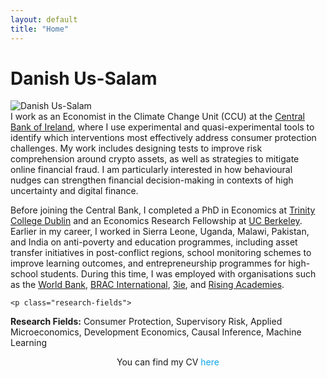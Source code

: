 ```yaml
---
layout: default
title: "Home"
---
```


<h1 class="page-name">Danish Us-Salam</h1>

<div class="about-hero">
  <div class="profile-pic">
    <img src="{{ '/assets/profile4.jpg' | relative_url }}" alt="Danish Us-Salam">
  </div>
  <div class="bio">
I work as an Economist in the Climate Change Unit (CCU) at the <a href="https://www.centralbank.ie/" target="_blank" rel="noopener noreferrer">Central Bank of Ireland</a>, where I use experimental and quasi-experimental tools to identify which interventions most effectively address consumer protection challenges. My work includes designing tests to improve risk comprehension around crypto assets, as well as strategies to mitigate online financial fraud. I am particularly interested in how behavioural nudges can strengthen financial decision-making in contexts of high uncertainty and digital finance.

<p>  
</p>   
Before joining the Central Bank, I completed a PhD in Economics at <a href="https://www.tcd.ie/" target="_blank" rel="noopener noreferrer">Trinity College Dublin</a>  and an Economics Research Fellowship at <a href="https://www.berkeley.edu/" target="_blank" rel="noopener noreferrer">UC Berkeley</a>. Earlier in my career, I worked in Sierra Leone, Uganda, Malawi, Pakistan, and India on anti-poverty and education programmes, including asset transfer initiatives in post-conflict regions, school monitoring schemes to improve learning outcomes, and entrepreneurship programmes for high-school students. During this time, I was employed with organisations such as the 
<a href="https://www.worldbank.org" target="_blank" rel="noopener noreferrer">World Bank</a>, 
<a href="https://www.bracinternational.nl" target="_blank" rel="noopener noreferrer">BRAC International</a>, 
<a href="https://www.3ieimpact.org" target="_blank" rel="noopener noreferrer">3ie</a>, and 
<a href="https://www.risingacademies.com" target="_blank" rel="noopener noreferrer">Rising Academies</a>.

  
    <p class="research-fields">
  <strong>Research Fields:</strong> Consumer Protection, Supervisory Risk, Applied Microeconomics, Development Economics, Causal Inference, Machine Learning
</p>

<p class="cv-line" style="text-align:center;">
  You can find my CV 
  <a href="{{ '/assets/Danish_CV.pdf' | relative_url }}"
     target="_blank" rel="noopener noreferrer"
     style="color:#0ea5e9; text-decoration:none;">
     here
  </a>
</p>

<p>
    <!-- Email -->
    <a href="mailto:ussalamd@tcd.ie" target="_blank" rel="noopener noreferrer" aria-label="Email">
      <i class="fa-solid fa-envelope fa-lg"></i>
    </a>
    <!-- Google Scholar -->
    <a href="https://scholar.google.com/citations?user=NbSatAYAAAAJ&hl=en" target="_blank" rel="noopener noreferrer" aria-label="Google Scholar">
      <i class="fa-solid fa-graduation-cap fa-lg"></i>
    </a>
    <!-- LinkedIn -->
    <a href="https://www.linkedin.com/in/danishussalam/" target="_blank" rel="noopener noreferrer" aria-label="LinkedIn">
      <i class="fa-brands fa-linkedin fa-lg"></i>
    </a>
    <!-- Twitter/X -->
    <a href="https://x.com/DanishUsSalam2" target="_blank" rel="noopener noreferrer" aria-label="Twitter/X">
      <i class="fa-brands fa-x-twitter fa-lg"></i>
    </a>
  </p>
</div>
